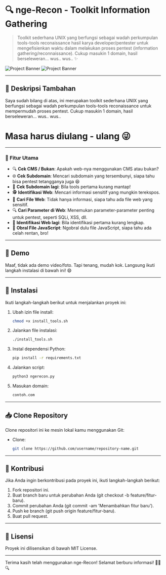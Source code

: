 # 🔍 **nge-Recon - Toolkit Information Gathering**
> Toolkit sederhana UNIX yang berfungsi sebagai wadah perkumpulan tools-tools reconaissance hasil karya developer/pentester untuk mengefisienkan waktu dalam melakukan proses pentest (information gathering/reconnaissance). Cukup masukin 1 domain, hasil berseleweran... wus.. wus.. ✨

![Project Banner](https://i.ibb.co/pLJf2BK/ngerecon1.jpg)
![Project Banner](https://i.ibb.co/z2cbzMx/ngerecon2.jpg)

---

## 📝 **Deskripsi Tambahan**
Saya sudah bilang di atas, ini merupakan toolkit sederhana UNIX yang berfungsi sebagai wadah perkumpulan tools-tools reconaissance untuk mempermudah proses pentest. Cukup masukin 1 domain, hasil berseleweran... wus.. wus..  
# Masa harus diulang - ulang 😜

---

### 🌟 **Fitur Utama**
- 🔍 **Cek CMS / Bukan**: Apakah web-nya menggunakan CMS atau bukan?
- 🌐 **Cek Subdomain**: Mencari subdomain yang tersembunyi, siapa tahu bisa pentest tetangganya juga 😆
- 🚀 **Cek Subdomain lagi**: Bila tools pertama kurang mantap!
- 🕵️ **Identifikasi Web**: Mencari informasi sensitif yang mungkin terekspos.
- 📂 **Cari File Web**: Tidak hanya informasi, siapa tahu ada file web yang sensitif.
- 🔍 **Cari Parameter di Web**: Menemukan parameter-parameter penting untuk pentest, seperti SQLi, XSS, dll.
- 🚀 **Identifikasi Web lagi**: Bila identifikasi pertama kurang lengkap.
- 🧩 **Obral File JavaScript**: Ngobral dulu file JavaScript, siapa tahu ada celah rentan, bro!

---

## 📸 **Demo**
Maaf, tidak ada demo video/foto. Tapi tenang, mudah kok. Langsung ikuti langkah instalasi di bawah ini! 😄

---

## 🚀 **Instalasi**
Ikuti langkah-langkah berikut untuk menjalankan proyek ini:

1. Ubah izin file install:
   ```bash
   chmod +x install_tools.sh
2. Jalankan file instalasi:
   ```bash
   ./install_tools.sh
3. Instal dependensi Python:
   ```bash
   pip install -r requirements.txt
4. Jalankan script:
   ```bash
   python3 ngerecon.py
5. Masukan domain:
   ```bash
   contoh.com
   
---

## 📥 **Clone Repository**
Clone repositori ini ke mesin lokal kamu menggunakan Git: 
- Clone:
   ```bash
   git clone https://github.com/username/repository-name.git

---

## 🤝 **Kontribusi**
Jika Anda ingin berkontribusi pada proyek ini, ikuti langkah-langkah berikut:
1. Fork repositori ini.
2. Buat branch baru untuk perubahan Anda (git checkout -b feature/fitur-baru).
3. Commit perubahan Anda (git commit -am 'Menambahkan fitur baru').
4. Push ke branch (git push origin feature/fitur-baru).
5. Buat pull request.

---

## 📜 **Lisensi**
Proyek ini dilisensikan di bawah MIT License.

---

Terima kasih telah menggunakan nge-Recon!
Selamat berburu informasi! 🕵️‍♂️🔍
